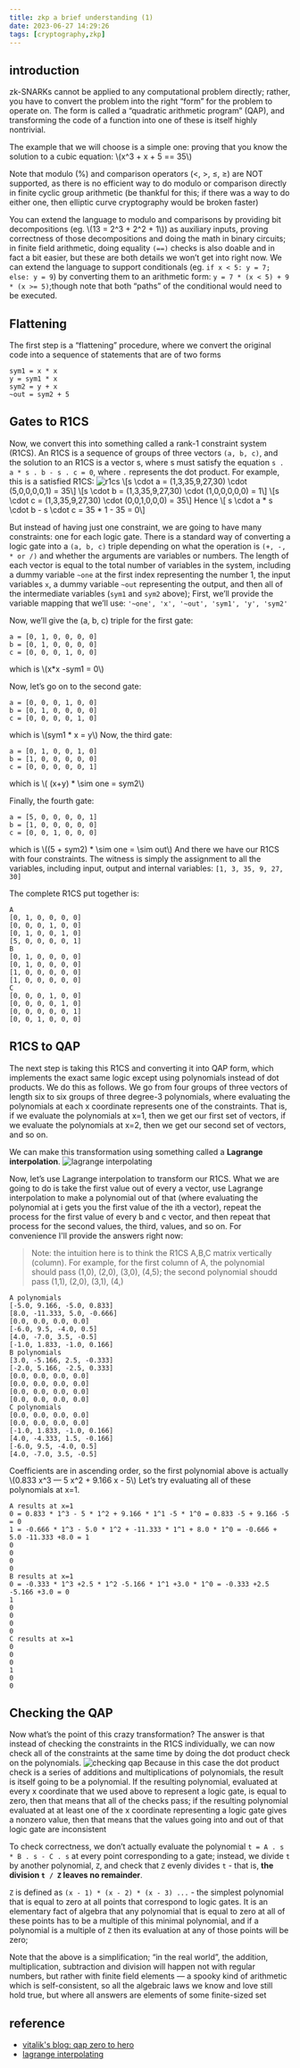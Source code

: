 ```yaml
---
title: zkp a brief understanding (1)
date: 2023-06-27 14:29:26
tags: [cryptography,zkp]
---
```

<script
  src="https://cdn.mathjax.org/mathjax/latest/MathJax.js?config=TeX-AMS-MML_HTMLorMML"
  type="text/javascript">
</script>

## introduction
zk-SNARKs cannot be applied to any computational problem directly; rather, you have to convert the problem into the right “form” for the problem to operate on. The form is called a “quadratic arithmetic program” (QAP), and transforming the code of a function into one of these is itself highly nontrivial.

The example that we will choose is a simple one: proving that you know the solution to a cubic equation: \\(x^3 + x + 5 == 35\\)

Note that modulo (%) and comparison operators (<, >, ≤, ≥) are NOT supported, as there is no efficient way to do modulo or comparison directly in finite cyclic group arithmetic (be thankful for this; if there was a way to do either one, then elliptic curve cryptography would be broken faster)

You can extend the language to modulo and comparisons by providing bit decompositions (eg. \\(13 = 2^3 + 2^2 + 1\\)) as auxiliary inputs, proving correctness of those decompositions and doing the math in binary circuits; in finite field arithmetic, doing equality `(==)` checks is also doable and in fact a bit easier, but these are both details we won’t get into right now. We can extend the language to support conditionals (eg. `if x < 5: y = 7; else: y = 9`) by converting them to an arithmetic form: `y = 7 * (x < 5) + 9 * (x >= 5)`;though note that both “paths” of the conditional would need to be executed.

## Flattening
The first step is a “flattening” procedure, where we convert the original code into a sequence of statements that are of two forms
```
sym1 = x * x
y = sym1 * x
sym2 = y + x
~out = sym2 + 5
```

## Gates to R1CS
Now, we convert this into something called a rank-1 constraint system (R1CS). An R1CS is a sequence of groups of three vectors `(a, b, c)`, and the solution to an R1CS is a vector s, where s must satisfy the equation `s . a * s . b - s . c = 0`, where `.` represents the dot product. For example, this is a satisfied R1CS:
![r1cs](/images/cryptography/zkp/r1cs.png)
\\[s \cdot a = (1,3,35,9,27,30) \cdot (5,0,0,0,0,1) = 35\\]
\\[s \cdot b = (1,3,35,9,27,30) \cdot (1,0,0,0,0,0) = 1\\]
\\[s \cdot c = (1,3,35,9,27,30) \cdot (0,0,1,0,0,0) = 35\\]
Hence 
\\[ s \cdot a * s \cdot b - s \cdot c = 35 * 1 - 35 = 0\\]

But instead of having just one constraint, we are going to have many constraints: one for each logic gate. There is a standard way of converting a logic gate into a `(a, b, c)` triple depending on what the operation is `(+, -, * or /)` and whether the arguments are variables or numbers. The length of each vector is equal to the total number of variables in the system, including a dummy variable `~one` at the first index representing the number 1, the input variables `x`, a dummy variable `~out` representing the output, and then all of the intermediate variables (`sym1` and `sym2` above);
First, we’ll provide the variable mapping that we’ll use:
`'~one', 'x', '~out', 'sym1', 'y', 'sym2'`

Now, we’ll give the (a, b, c) triple for the first gate:
```
a = [0, 1, 0, 0, 0, 0]
b = [0, 1, 0, 0, 0, 0]
c = [0, 0, 0, 1, 0, 0]
```
which is \\(x*x -sym1 = 0\\)

Now, let’s go on to the second gate:
```
a = [0, 0, 0, 1, 0, 0]
b = [0, 1, 0, 0, 0, 0]
c = [0, 0, 0, 0, 1, 0]
```
which is \\(sym1 * x = y\\)
Now, the third gate:
```
a = [0, 1, 0, 0, 1, 0]
b = [1, 0, 0, 0, 0, 0]
c = [0, 0, 0, 0, 0, 1]
```
which is \\( (x+y) *  \sim one = sym2\\)

Finally, the fourth gate:
```
a = [5, 0, 0, 0, 0, 1]
b = [1, 0, 0, 0, 0, 0]
c = [0, 0, 1, 0, 0, 0]
```
which is \\((5 + sym2) * \sim one = \sim out\\)
And there we have our R1CS with four constraints. The witness is simply the assignment to all the variables, including input, output and internal variables:
`[1, 3, 35, 9, 27, 30]`


The complete R1CS put together is:
```
A
[0, 1, 0, 0, 0, 0]
[0, 0, 0, 1, 0, 0]
[0, 1, 0, 0, 1, 0]
[5, 0, 0, 0, 0, 1]
B
[0, 1, 0, 0, 0, 0]
[0, 1, 0, 0, 0, 0]
[1, 0, 0, 0, 0, 0]
[1, 0, 0, 0, 0, 0]
C
[0, 0, 0, 1, 0, 0]
[0, 0, 0, 0, 1, 0]
[0, 0, 0, 0, 0, 1]
[0, 0, 1, 0, 0, 0]
```

## R1CS to QAP
The next step is taking this R1CS and converting it into QAP form, which implements the exact same logic except using polynomials instead of dot products. We do this as follows. We go from four groups of three vectors of length six to six groups of three degree-3 polynomials, where evaluating the polynomials at each x coordinate represents one of the constraints. That is, if we evaluate the polynomials at x=1, then we get our first set of vectors, if we evaluate the polynomials at x=2, then we get our second set of vectors, and so on.

We can make this transformation using something called a **Lagrange interpolation**. 
![lagrange interpolating](/images/cryptography/zkp/lagrange_interpolating.png)

Now, let’s use Lagrange interpolation to transform our R1CS. What we are going to do is take the first value out of every a vector, use Lagrange interpolation to make a polynomial out of that (where evaluating the polynomial at i gets you the first value of the ith a vector), repeat the process for the first value of every b and c vector, and then repeat that process for the second values, the third, values, and so on. For convenience I'll provide the answers right now:

> Note: the intuition here is to think the R1CS A,B,C matrix vertically (column). For example, for the first column of A, the polynomial should pass (1,0), (2,0), (3,0), (4,5); the second polynomial shoudd pass (1,1), (2,0), (3,1), (4,)
```
A polynomials
[-5.0, 9.166, -5.0, 0.833]
[8.0, -11.333, 5.0, -0.666]
[0.0, 0.0, 0.0, 0.0]
[-6.0, 9.5, -4.0, 0.5]
[4.0, -7.0, 3.5, -0.5]
[-1.0, 1.833, -1.0, 0.166]
B polynomials
[3.0, -5.166, 2.5, -0.333]
[-2.0, 5.166, -2.5, 0.333]
[0.0, 0.0, 0.0, 0.0]
[0.0, 0.0, 0.0, 0.0]
[0.0, 0.0, 0.0, 0.0]
[0.0, 0.0, 0.0, 0.0]
C polynomials
[0.0, 0.0, 0.0, 0.0]
[0.0, 0.0, 0.0, 0.0]
[-1.0, 1.833, -1.0, 0.166]
[4.0, -4.333, 1.5, -0.166]
[-6.0, 9.5, -4.0, 0.5]
[4.0, -7.0, 3.5, -0.5]
```
Coefficients are in ascending order, so the first polynomial above is actually \\(0.833 x^3 — 5 x^2 + 9.166 x - 5\\)
Let’s try evaluating all of these polynomials at x=1. 
```
A results at x=1
0 = 0.833 * 1^3 - 5 * 1^2 + 9.166 * 1^1 -5 * 1^0 = 0.833 -5 + 9.166 -5 = 0
1 = -0.666 * 1^3 - 5.0 * 1^2 + -11.333 * 1^1 + 8.0 * 1^0 = -0.666 + 5.0 -11.333 +8.0 = 1
0
0
0
0
B results at x=1
0 = -0.333 * 1^3 +2.5 * 1^2 -5.166 * 1^1 +3.0 * 1^0 = -0.333 +2.5 -5.166 +3.0 = 0
1
0
0
0
0
C results at x=1
0
0
0
1
0
0
```

## Checking the QAP
Now what’s the point of this crazy transformation? The answer is that instead of checking the constraints in the R1CS individually, we can now check all of the constraints at the same time by doing the dot product check on the polynomials.
![checking qap](/images/cryptography/zkp/checking_qap.png)
Because in this case the dot product check is a series of additions and multiplications of polynomials, the result is itself going to be a polynomial. If the resulting polynomial, evaluated at every x coordinate that we used above to represent a logic gate, is equal to zero, then that means that all of the checks pass; if the resulting polynomial evaluated at at least one of the x coordinate representing a logic gate gives a nonzero value, then that means that the values going into and out of that logic gate are inconsistent

To check correctness, we don’t actually evaluate the polynomial `t = A . s * B . s - C . s` at every point corresponding to a gate; instead, we divide `t` by another polynomial, `Z`, and check that `Z` evenly divides `t` - that is, **the division `t / Z` leaves no remainder**.

`Z` is defined as `(x - 1) * (x - 2) * (x - 3) ...` - the simplest polynomial that is equal to zero at all points that correspond to logic gates. It is an elementary fact of algebra that any polynomial that is equal to zero at all of these points has to be a multiple of this minimal polynomial, and if a polynomial is a multiple of `Z` then its evaluation at any of those points will be zero;

Note that the above is a simplification; “in the real world”, the addition, multiplication, subtraction and division will happen not with regular numbers, but rather with finite field elements — a spooky kind of arithmetic which is self-consistent, so all the algebraic laws we know and love still hold true, but where all answers are elements of some finite-sized set

## reference
- [vitalik's blog: qap zero to hero](https://medium.com/@VitalikButerin/quadratic-arithmetic-programs-from-zero-to-hero-f6d558cea649)
- [lagrange interpolating](https://mathworld.wolfram.com/LagrangeInterpolatingPolynomial.html)